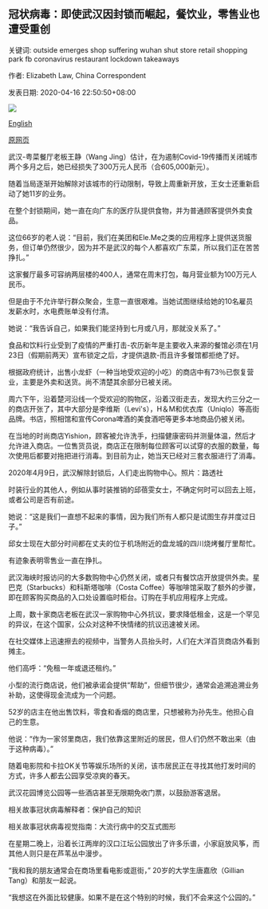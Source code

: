 ## 冠状病毒：即使武汉因封锁而崛起，餐饮业，零售业也遭受重创

关键词: outside emerges shop suffering wuhan shut store retail shopping park fb coronavirus restaurant lockdown takeaways

作者: Elizabeth Law, China Correspondent

发表日期: 2020-04-16 22:50:50+08:00

![](https://www.straitstimes.com/sites/default/files/styles/x_large/public/articles/2020/04/16/rk_restaurant-wuhan_160420.jpg?itok=ZXrVNmsB)

[English](Coronavirus%3A%20F%26B%2C%20retail%20suffering%20even%20as%20Wuhan%20emerges%20from%20lockdown.md)

[原网页](https://www.straitstimes.com/asia/east-asia/coronavirus-fb-retail-suffering-even-as-wuhan-emerges-from-lockdown)

武汉-粤菜餐厅老板王静（Wang Jing）估计，在为遏制Covid-19传播而关闭城市两个多月之后，她已经损失了300万元人民币（合605,000新元）。

随着当局逐渐开始解除对该城市的行动限制，导致上周重新开放，王女士还重新启动了她11岁的业务。

在整个封锁期间，她一直在向广东的医疗队提供食物，并为普通顾客提供外卖食品。

这位66岁的老人说：“目前，我们在美团和Ele.Me之类的应用程序上提供送货服务，但订单仍然很少，因为并不是武汉的每个人都喜欢广东菜，所以我们正在苦苦挣扎。”

这家餐厅最多可容纳两层楼的400人，通常在周末打包，每月营业额为100万元人民币。

但是由于不允许举行群众聚会，生意一直很艰难。当她试图继续给她的10名雇员发薪水时，水电费账单没有付清。

她说：“我告诉自己，如果我们能坚持到七月或八月，那就没关系了。”

食品和饮料行业受到了疫情的严重打击-农历新年是主要收入来源的餐馆必须在1月23日（假期前两天）宣布锁定之后，才提供退款-而且许多餐馆都拒绝了好。

根据政府统计，出售小龙虾（一种当地受欢迎的小吃）的商店中有73％已恢复营业，主要是外卖和送货。尚不清楚其余部分已被关闭。

周六下午，沿着楚河沿线一个受欢迎的购物区，沿着汉街走去，发现大约三分之一的商店开张了，其中大部分是李维斯（Levi's），H＆M和优衣库（Uniqlo）等高街品牌。书店，照相馆和宣传Corona啤酒的美食酒吧等更多本地商品仍被关闭。

在当地的时尚商店Yishion，顾客被允许洗手，扫描健康密码并测量体温，然后才允许进入商店。一位售货员说，商店正在限制每位顾客可以试穿的衣服的数量，每次使用后都要对拖把进行消毒。到目前为止，她当天已经对三套衣服进行了消毒。



2020年4月9日，武汉解除封锁后，人们走出购物中心。照片：路透社



时装行业的其他人，例如从事时装推销的邱蓓雯女士，不确定何时可以回去上班，或者公司是否有前途。

她说：“这是我们一直想不起来的事情，因为我们所有人都只是试图生存并度过日子。”

邱女士现在大部分时间都在丈夫的位于机场附近的盘龙城的四川烧烤餐厅里帮忙。

有迹象表明零售业一直在挣扎。

武汉海峡时报访问的大多数购物中心仍然关闭，或者只有餐饮店开放提供外卖。星巴克（Starbucks）和科斯塔咖啡（Costa Coffee）等咖啡馆采取了额外的步骤，即在顾客购买商品的入口处设置临时柜台。订购在手机应用程序上完成。

上周，数十家商店老板在武汉一家购物中心外抗议，要求降低租金，这是一个罕见的异议，在这个国家，公众对这种不快情绪的抗议迅速被关闭。

在社交媒体上迅速擦去的视频中，当警务人员抬头时，人们在大洋百货商店外看到摊主。

他们高呼：“免租一年或退还租约。”

小型的流行商店说，他们被承诺会提供“帮助”，但细节很少，通常会追溯追溯业务补助，这使得现金流成为一个问题。

52岁的店主在他出售饮料，零食和香烟的商店里，只想被称为孙先生。他担心自己的生意。

他说：“作为一家邻里商店，我们依靠这里附近的居民，但人们仍然不敢出来（由于这种病毒）。”

随着电影院和卡拉OK关节等娱乐场所的关闭，该市居民正在寻找其他打发时间的方式，许多人都去公园享受凉爽的春天。

武汉花园博览公园等一些酒店甚至无限期免收门票，以鼓励游客退居。

相关故事冠状病毒解释者：保护自己的知识

相关故事冠状病毒视觉指南：大流行病中的交互式图形

在星期二晚上，沿着长江两岸的汉口江坛公园放出了许多乐谱，小家庭放风筝，而其他人则只是在芦苇丛中漫步。

“我和我的朋友通常会在商场里看电影或逛街，” 20岁的大学生唐嘉欣（Gillian Tang）和朋友一起说。

“我想这在外面比较健康。如果不是在这个特别的时候，我们不会来这个公园的。”